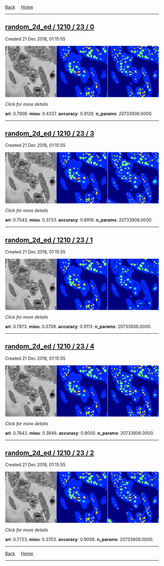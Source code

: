 
[Back](..)&nbsp;&nbsp;&nbsp;&nbsp;&nbsp;[Home](https://leapmanlab.github.io/snapshots)

---

<div class="summary"><a href="0"><h2>random_2d_ed / 1210 / 23 / 0</h2></a><p>Created 21 Dec 2018, 01:15:55
</p><a href="0"><img src="0/media/summary.png" align="center"></a><p>
<i>Click for more details</i>
</p></div>

**ari**: 0.7909. **miou**: 0.4337. **accuracy**: 0.9126. **n_params**: 20733906.0000. 

---

<div class="summary"><a href="3"><h2>random_2d_ed / 1210 / 23 / 3</h2></a><p>Created 21 Dec 2018, 01:15:55
</p><a href="3"><img src="3/media/summary.png" align="center"></a><p>
<i>Click for more details</i>
</p></div>

**ari**: 0.7543. **miou**: 0.3733. **accuracy**: 0.8919. **n_params**: 20733906.0000. 

---

<div class="summary"><a href="1"><h2>random_2d_ed / 1210 / 23 / 1</h2></a><p>Created 21 Dec 2018, 01:15:55
</p><a href="1"><img src="1/media/summary.png" align="center"></a><p>
<i>Click for more details</i>
</p></div>

**ari**: 0.7873. **miou**: 0.3709. **accuracy**: 0.9113. **n_params**: 20733906.0000. 

---

<div class="summary"><a href="4"><h2>random_2d_ed / 1210 / 23 / 4</h2></a><p>Created 21 Dec 2018, 01:15:55
</p><a href="4"><img src="4/media/summary.png" align="center"></a><p>
<i>Click for more details</i>
</p></div>

**ari**: 0.7643. **miou**: 0.3846. **accuracy**: 0.9000. **n_params**: 20733906.0000. 

---

<div class="summary"><a href="2"><h2>random_2d_ed / 1210 / 23 / 2</h2></a><p>Created 21 Dec 2018, 01:15:55
</p><a href="2"><img src="2/media/summary.png" align="center"></a><p>
<i>Click for more details</i>
</p></div>

**ari**: 0.7723. **miou**: 0.3703. **accuracy**: 0.9008. **n_params**: 20733906.0000. 

---

[Back](..)&nbsp;&nbsp;&nbsp;&nbsp;&nbsp;[Home](https://leapmanlab.github.io/snapshots)

---